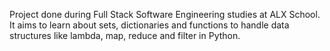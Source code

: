 Project done during Full Stack Software Engineering studies at ALX School. It aims to learn about sets, dictionaries and functions to handle data structures like lambda, map, reduce and filter in Python.

